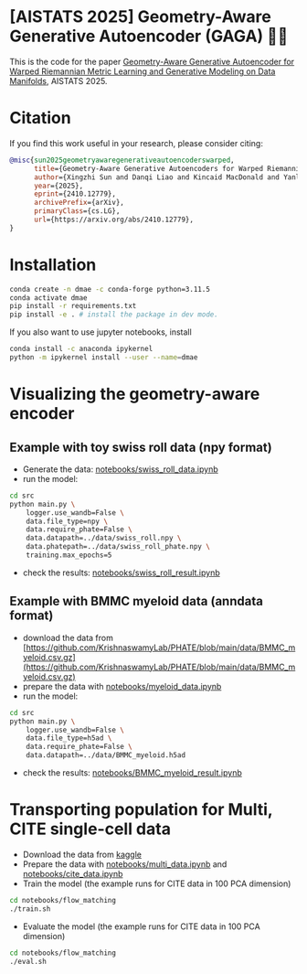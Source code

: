 # [AISTATS 2025] Geometry-Aware Generative Autoencoder (GAGA) 💃🪩
This is the code for the paper [Geometry-Aware Generative Autoencoder for Warped Riemannian
Metric Learning and Generative Modeling on Data Manifolds](https://arxiv.org/abs/2410.12779), AISTATS 2025.

# Citation
If you find this work useful in your research, please consider citing:
```bibtex
@misc{sun2025geometryawaregenerativeautoencoderswarped,
      title={Geometry-Aware Generative Autoencoders for Warped Riemannian Metric Learning and Generative Modeling on Data Manifolds}, 
      author={Xingzhi Sun and Danqi Liao and Kincaid MacDonald and Yanlei Zhang and Chen Liu and Guillaume Huguet and Guy Wolf and Ian Adelstein and Tim G. J. Rudner and Smita Krishnaswamy},
      year={2025},
      eprint={2410.12779},
      archivePrefix={arXiv},
      primaryClass={cs.LG},
      url={https://arxiv.org/abs/2410.12779}, 
}
```

# Installation
```sh
conda create -n dmae -c conda-forge python=3.11.5
conda activate dmae
pip install -r requirements.txt
pip install -e . # install the package in dev mode.
```
If you also want to use jupyter notebooks, install
```sh
conda install -c anaconda ipykernel
python -m ipykernel install --user --name=dmae
```

# Visualizing the geometry-aware encoder
## Example with toy swiss roll data (npy format)
- Generate the data: [notebooks/swiss_roll_data.ipynb](notebooks/swiss_roll_data.ipynb)
- run the model:
```sh
cd src
python main.py \
    logger.use_wandb=False \
    data.file_type=npy \
    data.require_phate=False \
    data.datapath=../data/swiss_roll.npy \
    data.phatepath=../data/swiss_roll_phate.npy \
    training.max_epochs=5
```
- check the results: [notebooks/swiss_roll_result.ipynb](notebooks/swiss_roll_result.ipynb)
## Example with BMMC myeloid data (anndata format)
- download the data from [https://github.com/KrishnaswamyLab/PHATE/blob/main/data/BMMC_myeloid.csv.gz](https://github.com/KrishnaswamyLab/PHATE/blob/main/data/BMMC_myeloid.csv.gz)
- prepare the data with [notebooks/myeloid_data.ipynb](notebooks/myeloid_data.ipynb)
- run the model:
```sh
cd src
python main.py \
    logger.use_wandb=False \
    data.file_type=h5ad \
    data.require_phate=False \
    data.datapath=../data/BMMC_myeloid.h5ad
```
- check the results: [notebooks/BMMC_myeloid_result.ipynb](notebooks/BMMC_myeloid_result.ipynb)


# Transporting population for Multi, CITE single-cell data
- Download the data from [kaggle](https://www.kaggle.com/competitions/open-problems-multimodal/data)
- Prepare the data with [notebooks/multi_data.ipynb](notebooks/multi_data.ipynb) and [notebooks/cite_data.ipynb](notebooks/cite_data.ipynb)
- Train the model (the example runs for CITE data in 100 PCA dimension)
```sh
cd notebooks/flow_matching
./train.sh
```
- Evaluate the model (the example runs for CITE data in 100 PCA dimension)
```sh
cd notebooks/flow_matching
./eval.sh
```
